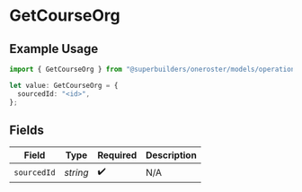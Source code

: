 # GetCourseOrg

## Example Usage

```typescript
import { GetCourseOrg } from "@superbuilders/oneroster/models/operations";

let value: GetCourseOrg = {
  sourcedId: "<id>",
};
```

## Fields

| Field              | Type               | Required           | Description        |
| ------------------ | ------------------ | ------------------ | ------------------ |
| `sourcedId`        | *string*           | :heavy_check_mark: | N/A                |